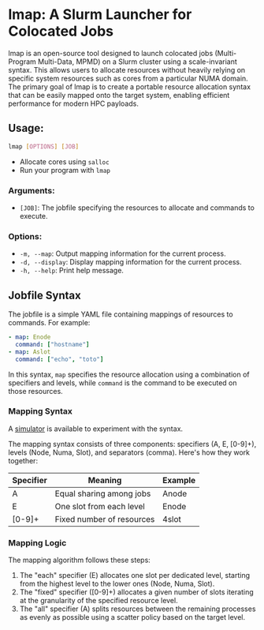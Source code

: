 # lmap: A Slurm Launcher for Colocated Jobs

lmap is an open-source tool designed to launch colocated jobs (Multi-Program Multi-Data, MPMD) on a Slurm cluster using a scale-invariant syntax. This allows users to allocate resources without heavily relying on specific system resources such as cores from a particular NUMA domain. The primary goal of lmap is to create a portable resource allocation syntax that can be easily mapped onto the target system, enabling efficient performance for modern HPC payloads.

## Usage:
```bash
lmap [OPTIONS] [JOB]
```

- Allocate cores using `salloc`
- Run your program with `lmap`

### Arguments:
- `[JOB]`: The jobfile specifying the resources to allocate and commands to execute.

### Options:
- `-m, --map`: Output mapping information for the current process.
- `-d, --display`: Display mapping information for the current process.
- `-h, --help`: Print help message.

## Jobfile Syntax
The jobfile is a simple YAML file containing mappings of resources to commands. For example:

```yaml
- map: Enode
  command: ["hostname"]
- map: Aslot
  command: ["echo", "toto"]
```
In this syntax, `map` specifies the resource allocation using a combination of specifiers and levels, while `command` is the command to be executed on those resources.

### Mapping Syntax

A [simulator](https://dynamic-resource.github.io/project/grammar/) is available to experiment with the syntax.

The mapping syntax consists of three components: specifiers (A, E, [0-9]+), levels (Node, Numa, Slot), and separators (comma). Here's how they work together:

| Specifier | Meaning                   | Example        |
|-----------|---------------------------|----------------|
| A         | Equal sharing among jobs  | Anode          |
| E         | One slot from each level | Enode           |
| [0-9]+    | Fixed number of resources | 4slot           |

### Mapping Logic
The mapping algorithm follows these steps:
1. The "each" specifier (E) allocates one slot per dedicated level, starting from the highest level to the lower ones (Node, Numa, Slot).
2. The "fixed" specifier ([0-9]+) allocates a given number of slots iterating at the granularity of the specified resource level.
3. The "all" specifier (A) splits resources between the remaining processes as evenly as possible using a scatter policy based on the target level.